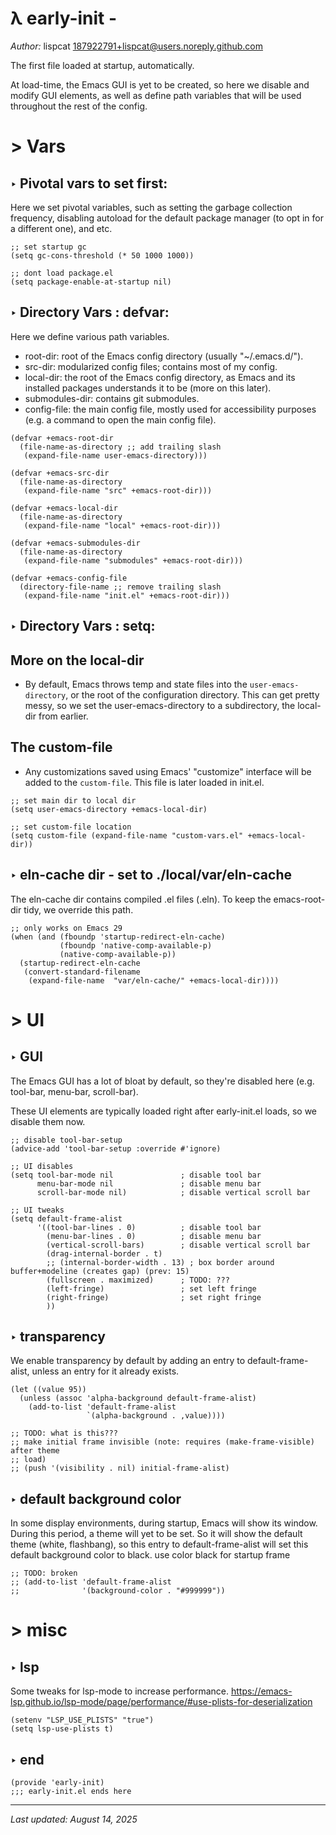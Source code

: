 # λ early-init - 

*Author:* lispcat <187922791+lispcat@users.noreply.github.com><br>

The first file loaded at startup, automatically.

At load-time, the Emacs GUI is yet to be created, so here we disable and
modify GUI elements, as well as define path variables that will be used
throughout the rest of the config.

# > Vars

## ‣ Pivotal vars to set first:

Here we set pivotal variables, such as setting the garbage collection
frequency, disabling autoload for the default package manager (to opt in for
a different one), and etc.

```emacs-lisp
;; set startup gc
(setq gc-cons-threshold (* 50 1000 1000))

;; dont load package.el
(setq package-enable-at-startup nil)

```

## ‣ Directory Vars : defvar:

Here we define various path variables.

- root-dir: root of the Emacs config directory (usually "~/.emacs.d/").
- src-dir: modularized config files; contains most of my config.
- local-dir: the root of the Emacs config directory, as Emacs and its
  installed packages understands it to be (more on this later).
- submodules-dir: contains git submodules.
- config-file: the main config file, mostly used for accessibility purposes
  (e.g. a command to open the main config file).

```emacs-lisp
(defvar +emacs-root-dir
  (file-name-as-directory ;; add trailing slash
   (expand-file-name user-emacs-directory)))

(defvar +emacs-src-dir
  (file-name-as-directory
   (expand-file-name "src" +emacs-root-dir)))

(defvar +emacs-local-dir
  (file-name-as-directory
   (expand-file-name "local" +emacs-root-dir)))

(defvar +emacs-submodules-dir
  (file-name-as-directory
   (expand-file-name "submodules" +emacs-root-dir)))

(defvar +emacs-config-file
  (directory-file-name ;; remove trailing slash
   (expand-file-name "init.el" +emacs-root-dir)))

```

## ‣ Directory Vars : setq:

## More on the local-dir

- By default, Emacs throws temp and state files into
  the `user-emacs-directory`, or the root of the configuration directory.
  This can get pretty messy, so we set the user-emacs-directory to a
  subdirectory, the local-dir from earlier.

## The custom-file

- Any customizations saved using Emacs' "customize" interface will be added
  to the `custom-file`. This file is later loaded in init.el.

```emacs-lisp
;; set main dir to local dir
(setq user-emacs-directory +emacs-local-dir)

;; set custom-file location
(setq custom-file (expand-file-name "custom-vars.el" +emacs-local-dir))

```

## ‣ eln-cache dir - set to ./local/var/eln-cache

The eln-cache dir contains compiled .el files (.eln).
To keep the emacs-root-dir tidy, we override this path.

```emacs-lisp
;; only works on Emacs 29
(when (and (fboundp 'startup-redirect-eln-cache)
           (fboundp 'native-comp-available-p)
           (native-comp-available-p))
  (startup-redirect-eln-cache
   (convert-standard-filename
    (expand-file-name  "var/eln-cache/" +emacs-local-dir))))

```

# > UI

## ‣ GUI

The Emacs GUI has a lot of bloat by default, so they're disabled here (e.g.
tool-bar, menu-bar, scroll-bar).

These UI elements are typically loaded right after early-init.el loads, so
we disable them now.

```emacs-lisp
;; disable tool-bar-setup
(advice-add 'tool-bar-setup :override #'ignore)

;; UI disables
(setq tool-bar-mode nil               ; disable tool bar
      menu-bar-mode nil               ; disable menu bar
      scroll-bar-mode nil)            ; disable vertical scroll bar

;; UI tweaks
(setq default-frame-alist
      '((tool-bar-lines . 0)          ; disable tool bar
        (menu-bar-lines . 0)          ; disable menu bar
        (vertical-scroll-bars)        ; disable vertical scroll bar
        (drag-internal-border . t)
        ;; (internal-border-width . 13) ; box border around buffer+modeline (creates gap) (prev: 15)
        (fullscreen . maximized)      ; TODO: ???
        (left-fringe)                 ; set left fringe
        (right-fringe)                ; set right fringe
        ))

```

## ‣ transparency

We enable transparency by default by adding an entry to default-frame-alist,
unless an entry for it already exists.

```emacs-lisp
(let ((value 95))
  (unless (assoc 'alpha-background default-frame-alist)
    (add-to-list 'default-frame-alist
                 `(alpha-background . ,value))))

;; TODO: what is this???
;; make initial frame invisible (note: requires (make-frame-visible) after theme
;; load)
;; (push '(visibility . nil) initial-frame-alist)

```

## ‣ default background color

In some display environments, during startup, Emacs will show its window.
During this period, a theme will yet to be set. So it will show the default
theme (white, flashbang), so this entry to default-frame-alist will set this
default background color to black.
use color black for startup frame

```emacs-lisp
;; TODO: broken
;; (add-to-list 'default-frame-alist
;;              '(background-color . "#999999"))

```

# > misc

## ‣ lsp

Some tweaks for lsp-mode to increase performance.
<https://emacs-lsp.github.io/lsp-mode/page/performance/#use-plists-for-deserialization>

```emacs-lisp
(setenv "LSP_USE_PLISTS" "true")
(setq lsp-use-plists t)

```

## ‣ end

```emacs-lisp
(provide 'early-init)
;;; early-init.el ends here
```



---

*Last updated: August 14, 2025*
